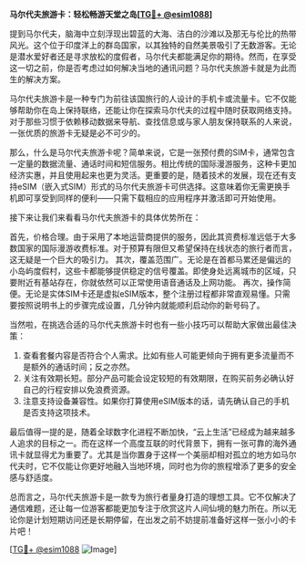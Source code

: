 **马尔代夫旅游卡：轻松畅游天堂之岛[[TG💪+ @esim1088](https://t.me/s/esim1088)]**

提到马尔代夫，脑海中立刻浮现出碧蓝的大海、洁白的沙滩以及那无与伦比的热带风光。这个位于印度洋上的群岛国家，以其独特的自然美景吸引了无数游客。无论是潜水爱好者还是寻求放松的度假者，马尔代夫都能满足你的期待。然而，在享受这一切之前，你是否考虑过如何解决当地的通讯问题？马尔代夫旅游卡就是为此而生的解决方案。

马尔代夫旅游卡是一种专门为前往该国旅行的人设计的手机卡或流量卡。它不仅能够帮助你在岛上保持联络，还能让你在探索马尔代夫的过程中随时获取网络支持。对于那些习惯于依赖移动数据来导航、查找信息或与家人朋友保持联系的人来说，一张优质的旅游卡无疑是必不可少的。

那么，什么是马尔代夫旅游卡呢？简单来说，它是一张预付费的SIM卡，通常包含一定量的数据流量、通话时间和短信服务。相比传统的国际漫游服务，这种卡更加经济实惠，并且使用起来也更为灵活。更重要的是，随着技术的发展，现在还有支持eSIM（嵌入式SIM）形式的马尔代夫旅游卡可供选择。这意味着你无需更换手机即可享受到同样的便利——只需下载相应的应用程序并激活即可开始使用。

接下来让我们来看看马尔代夫旅游卡的具体优势所在：

首先，价格合理。由于采用了本地运营商提供的服务，因此其资费标准远低于大多数国家的国际漫游收费标准。对于预算有限但又希望保持在线状态的旅行者而言，这无疑是一个巨大的吸引力。
其次，覆盖范围广。无论是在首都马累还是偏远的小岛屿度假村，这些卡都能够提供稳定的信号覆盖。即使身处远离城市的区域，只要附近有基站存在，你就依然可以正常使用语音通话及上网功能。
再次，操作简便。无论是实体SIM卡还是虚拟eSIM版本，整个注册过程都非常直观易懂。只需要按照说明书上的步骤完成设置，几分钟内就能顺利启动你的新号码了。

当然啦，在挑选合适的马尔代夫旅游卡时也有一些小技巧可以帮助大家做出最佳决策：
1. 查看套餐内容是否符合个人需求。比如有些人可能更倾向于拥有更多流量而不是额外的通话时间；反之亦然。
2. 关注有效期长短。部分产品可能会设定较短的有效期限，在购买前务必确认好自己的行程安排以免浪费资源。
3. 注意支持设备兼容性。如果你打算使用eSIM版本的话，请先确认自己的手机是否支持这项技术。

最后值得一提的是，随着全球数字化进程不断加快，“云上生活”已经成为越来越多人追求的目标之一。而在这样一个高度互联的时代背景下，拥有一张可靠的海外通讯卡就显得尤为重要了。尤其是当你置身于这样一个美丽却相对孤立的地方如马尔代夫时，它不仅能让你更好地融入当地环境，同时也为你的旅程增添了更多的安全感与舒适度。

总而言之，马尔代夫旅游卡是一款专为旅行者量身打造的理想工具。它不仅解决了通信难题，还让每一位游客都能更加专注于欣赏这片人间仙境的魅力所在。所以无论你是计划短期访问还是长期停留，在出发之前不妨提前准备好这样一张小小的卡片吧！

[[TG💪+ @esim1088](https://t.me/s/esim1088) ![Image](https://i.postimg.cc/4NQfJmqS/Snipaste-2025-05-13-00-14-12.png)]